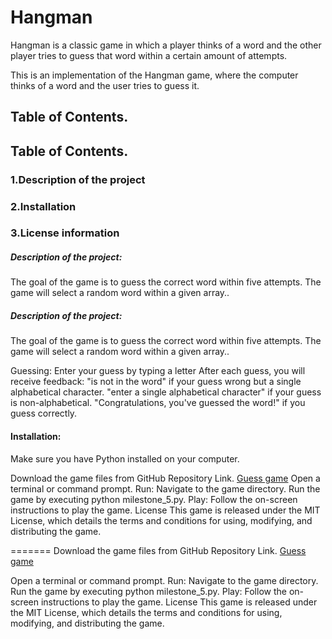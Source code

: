 # Hangman
Hangman is a classic game in which a player thinks of a word and the other player tries to guess that word within a certain amount of attempts.

This is an implementation of the Hangman game, where the computer thinks of a word and the user tries to guess it.


## Table of Contents.

## Table of Contents.

### 1.Description of the project
### 2.Installation
### 3.License information


##### Description of the project:
 The goal of the game is to guess the correct word within five attempts.
 The game will select a random word within a given array..

##### Description of the project:
 The goal of the game is to guess the correct word within five attempts.
 The game will select a random word within a given array..


Guessing:
Enter your guess by typing a letter 
After each guess, you will receive feedback:
"is not in the word" if your guess wrong but  a single alphabetical character.
"enter a single alphabetical character" if your guess is non-alphabetical.
"Congratulations, you've guessed the word!" if you guess correctly.

#### Installation:
Make sure you have Python installed on your computer.


Download the game files from GitHub Repository Link.
[Guess game](https://github.com/deejay80/hangman.git)
Open a terminal or command prompt.
Run:
Navigate to the game directory.
Run the game by executing python milestone_5.py.
Play:
Follow the on-screen instructions to play the game.
License
This game is released under the MIT License, which details the terms and conditions for using, modifying, and distributing the game.


=======
Download the game files from GitHub Repository Link.
[Guess game](https://github.com/deejay80/hangman.git)

Open a terminal or command prompt.
Run:
Navigate to the game directory.
Run the game by executing python milestone_5.py.
Play:
Follow the on-screen instructions to play the game.
License
This game is released under the MIT License, which details the terms and conditions for using, modifying, and distributing the game.

